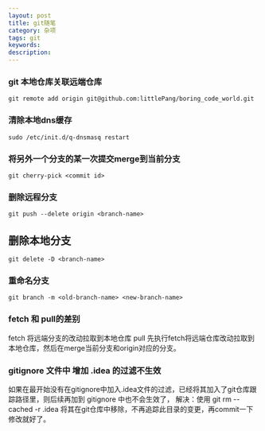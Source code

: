 ```yaml
---
layout: post
title: git随笔
category: 杂项
tags: git
keywords:
description:
---
```


### git 本地仓库关联远端仓库
    git remote add origin git@github.com:littlePang/boring_code_world.git


### 清除本地dns缓存
    sudo /etc/init.d/q-dnsmasq restart

### 将另外一个分支的某一次提交merge到当前分支

    git cherry-pick <commit id>

### 删除远程分支
    git push --delete origin <branch-name>

## 删除本地分支
    git delete -D <branch-name>

### 重命名分支
    git branch -m <old-branch-name> <new-branch-name>

### fetch 和 pull的差别
fetch 将远端分支的改动拉取到本地仓库
pull 先执行fetch将远端仓库改动拉取到本地仓库，然后在merge当前分支和origin对应的分支。

### gitignore 文件中 增加 .idea 的过滤不生效
如果在最开始没有在gitignore中加入.idea文件的过滤，已经将其加入了git仓库跟踪路径里，则后续再加到 gitignore 中也不会生效了，
解决：使用 git rm --cached -r .idea 将其在git仓库中移除，不再追踪此目录的变更，再commit一下修改就好了。
